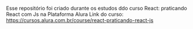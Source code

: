 Esse repositório foi criado durante os estudos ddo curso React: praticando React com Js na Plataforma Alura Link do curso: https://cursos.alura.com.br/course/react-praticando-react-js